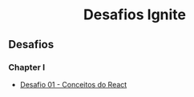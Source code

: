 

<h1 align="center">
  Desafios Ignite
</h1>

## Desafios


### Chapter I

- [Desafio 01 - Conceitos do React](https://www.notion.so/Desafio-01-Conceitos-do-React-51e4099a6e2f4d4bae94f9fe75bb769d)



